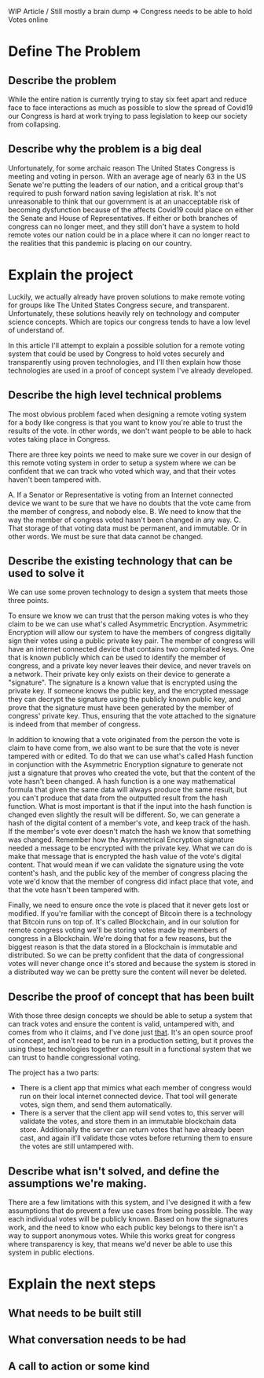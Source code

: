 WIP Article / Still mostly a brain dump => Congress needs to be able to hold Votes online

# Define The Problem

## Describe the problem
While the entire nation is currently trying to stay six feet apart and reduce face to face interactions as much as possible to slow the spread of Covid19 our Congress is hard at work trying to pass legislation to keep our society from collapsing.

## Describe why the problem is a big deal
Unfortunately, for some archaic reason The United States Congress is meeting and voting in person. With an average age of nearly 63 in the US Senate we're putting the leaders of our nation, and a critical group that's required to push forward nation saving legislation at risk. It's not unreasonable to think that our government is at an unacceptable risk of becoming dysfunction because of the affects Covid19 could place on either the Senate and House of Representatives.
If either or both branches of congress can no longer meet, and they still don't have a system to hold remote votes our nation could be in a place where it can no longer react to the realities that this pandemic is placing on our country.

# Explain the project
Luckily, we actually already have proven solutions to make remote voting for groups like The United States Congress secure, and transparent. Unfortunately, these solutions heavily rely on technology and computer science concepts. Which are topics our congress tends to have a low level of understand of.

In this article I'll attempt to explain a possible solution for a remote voting system that could be used by Congress to hold votes securely and transparently using proven technologies, and I'll then explain how those technologies are used in a proof of concept system I've already developed.

## Describe the high level technical problems
The most obvious problem faced when designing a remote voting system for a body like congress is that you want to know you're able to trust the results of the vote. In other words, we don't want people to be able to hack votes taking place in Congress.

There are three key points we need to make sure we cover in our design of this remote voting system in order to setup a system where we can be confident that we can track who voted which way, and that their votes haven't been tampered with.

A. If a Senator or Representative is voting from an Internet connected device we want to be sure that we have no doubts that the vote came from the member of congress, and nobody else.
B. We need to know that the way the member of congress voted hasn't been changed in any way.
C. That storage of that voting data must be permanent, and immutable. Or in other words. We must be sure that data cannot be changed.

## Describe the existing technology that can be used to solve it
We can use some proven technology to design a system that meets those three points.

To ensure we know we can trust that the person making votes is who they claim to be we can use what's called Asymmetric Encryption. Asymmetric Encryption will allow our system to have the members of congress digitally sign their votes using a public private key pair. The member of congress will have an internet connected device that contains two complicated keys. One that is known publicly which can be used to identify the member of congress, and a private key never leaves their device, and never travels on a network.
Their private key only exists on their device to generate a "signature". The signature is a known value that is encrypted using the private key. If someone knows the public key, and the encrypted message they can decrypt the signature using the publicly known public key, and prove that the signature must have been generated by the member of congress' private key. Thus, ensuring that the vote attached to the signature is indeed from that member of congress.

In addition to knowing that a vote originated from the person the vote is claim to have come from, we also want to be sure that the vote is never tampered with or edited. To do that we can use what's called Hash function in conjunction with the Asymmetric Encryption signature to generate not just a signature that proves who created the vote, but that the content of the vote hasn't been changed.
A hash function is a one way mathematical formula that given the same data will always produce the same result, but you can't produce that data from the outputted result from the hash function. What is most important is that if the input into the hash function is changed even slightly the result will be different. So, we can generate a hash of the digital content of a member's vote, and keep track of the hash. If the member's vote ever doesn't match the hash we know that something was changed. Remember how the Asymmetrical Encryption signature needed a message to be encrypted with the private key. What we can do is make that message that is encrypted the hash value of the vote's digital content.
That would mean if we can validate the signature using the vote content's hash, and the public key of the member of congress placing the vote we'd know that the member of congress did infact place that vote, and that the vote hasn't been tampered with.

Finally, we need to ensure once the vote is placed that it never gets lost or modified. If you're familiar with the concept of Bitcoin there is a technology that Bitcoin runs on top of. It's called Blockchain, and in our solution for remote congress voting we'll be storing votes made by members of congress in a Blockchain. We're doing that for a few reasons, but the biggest reason is that the data stored in a Blockchain is immutable and distributed. So we can be pretty confident that the data of congressional votes will never change once it's stored and because the system is stored in a distributed way we can be pretty sure the content will never be deleted.

## Describe the proof of concept that has been built
With those three design concepts we should be able to setup a system that can track votes and ensure the content is valid, untampered with, and comes from who it claims, and I've done just [that](https://github.com/nathanmentley/RemoteCongress).
It's an open source proof of concept, and isn't read to be run in a production setting, but it proves the using these technologies together can result in a functional system that we can trust to handle congressional voting.

The project has a two parts:
* There is a client app that mimics what each member of congress would run on their local internet connected device. That tool will generate votes, sign them, and send them automatically.
* There is a server that the client app will send votes to, this server will validate the votes, and store them in an immutable blockchain data store. Additionally the server can return votes that have already been cast, and again it'll validate those votes before returning them to ensure the votes are still untampered with.

## Describe what isn't solved, and define the assumptions we're making.
There are a few limitations with this system, and I've designed it with a few assumptions that do prevent a few use cases from being possible. The way each individual votes will be publicly known. Based on how the signatures work, and the need to know who each public key belongs to there isn't a way to support anonymous votes. While this works great for congress where transparency is key, that means we'd never be able to use this system in public elections.

# Explain the next steps

## What needs to be built still
## What conversation needs to be had
## A call to action or some kind
